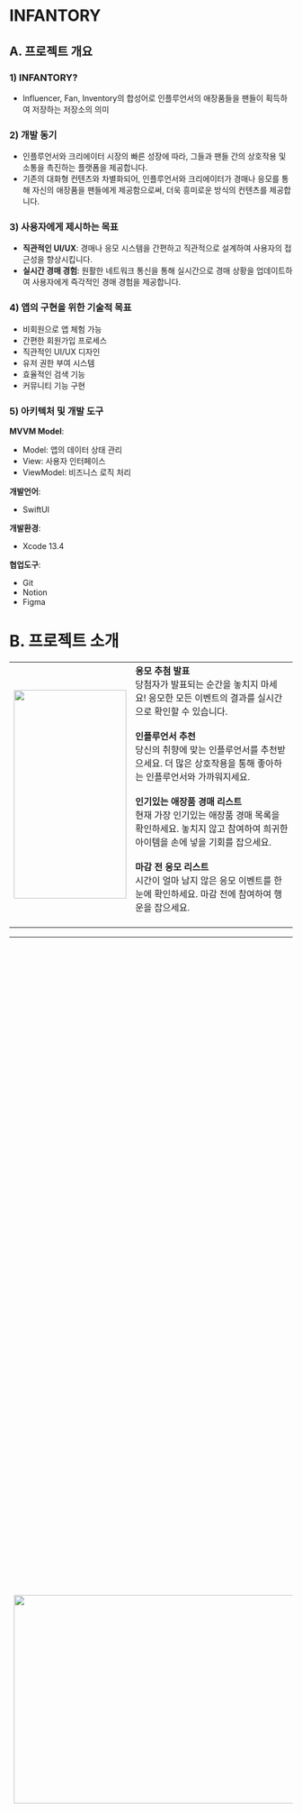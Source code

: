 # INFANTORY

## A. 프로젝트 개요

### 1) INFANTORY?

- Influencer, Fan, Inventory의 합성어로 인플루언서의 애장품들을 팬들이 획득하여 저장하는 저장소의 의미

### 2) 개발 동기

-   인플루언서와 크리에이터 시장의 빠른 성장에 따라, 그들과 팬들 간의 상호작용 및 소통을 촉진하는 플랫폼을 제공합니다.
-   기존의 대화형 컨텐츠와 차별화되어, 인플루언서와 크리에이터가 경매나 응모를 통해 자신의 애장품을 팬들에게 제공함으로써, 더욱 흥미로운 방식의 컨텐츠를 제공합니다.

### 3) 사용자에게 제시하는 목표

-   **직관적인 UI/UX**: 경매나 응모 시스템을 간편하고 직관적으로 설계하여 사용자의 접근성을 향상시킵니다.
-   **실시간 경매 경험**: 원활한 네트워크 통신을 통해 실시간으로 경매 상황을 업데이트하여 사용자에게 즉각적인 경매 경험을 제공합니다.

### 4) 앱의 구현을 위한 기술적 목표

-   비회원으로 앱 체험 가능
-   간편한 회원가입 프로세스
-   직관적인 UI/UX 디자인
-   유저 권한 부여 시스템
-   효율적인 검색 기능
-   커뮤니티 기능 구현

### 5) 아키텍처 및 개발 도구

**MVVM Model**:

-   Model: 앱의 데이터 상태 관리
-   View: 사용자 인터페이스
-   ViewModel: 비즈니스 로직 처리

**개발언어**:

-   SwiftUI

**개발환경**:

-   Xcode 13.4

**협업도구**:

-   Git
-   Notion
-   Figma

# B. 프로젝트 소개

<table>
  <tr>
    <td><img src="image.png" width="200" height="370"></td>
    <td>
      <strong>응모 추첨 발표</strong><br>
      당첨자가 발표되는 순간을 놓치지 마세요! 응모한 모든 이벤트의 결과를 실시간으로 확인할 수 있습니다.<br><br>
      <strong>인플루언서 추천</strong><br>
      당신의 취향에 맞는 인플루언서를 추천받으세요. 더 많은 상호작용을 통해 좋아하는 인플루언서와 가까워지세요.<br><br>
      <strong>인기있는 애장품 경매 리스트</strong><br>
      현재 가장 인기있는 애장품 경매 목록을 확인하세요. 놓치지 않고 참여하여 희귀한 아이템을 손에 넣을 기회를 잡으세요. <br><br>
      <strong>마감 전 응모 리스트</strong><br>
      시간이 얼마 남지 않은 응모 이벤트를 한눈에 확인하세요. 마감 전에 참여하여 행운을 잡으세요.<br><br>
    </td>
  </tr>
</table>

<table>
  <tr>
    <td><img src="image-1.png" width="600" height="370"></td>
    <td>
      <strong>최근 검색어</strong><br>
      최근에 검색했던 내용을 쉽게 다시 찾을 수 있습니다.<br><br>
      <strong>통합 검색</strong><br>
      모든 카테고리를 통틀어 원하는 내용을 빠르게 찾을 수 있습니다.<br><br>
      <strong>탭별 검색 기능</strong><br>
      인플루언서, 경매, 응모 등의 카테고리별로 구분하여 검색할 수 있습니다. 원하는 정보를 더 정확하고 빠르게 찾아보세요.<br><br>
    </td>
  </tr>
</table>

<table>
  <tr>
    <td><img src="image-2.png" width="1400" height="370"></td>
    <td>
      <strong>애장품 경매 목록</strong><br>
      다양한 인플루언서들의 애장품들이 경매에 올라와 있습니다. 원하는 애장품을 찾아보세요.<br><br>
      <strong>실시간 입찰 현황</strong><br>
      각 애장품 경매의 입찰 현황을 실시간으로 확인할 수 있습니다. 경매의 흥미진진한 순간을 놓치지 마세요.<br><br>
      <strong>경매 필터</strong><br>
      다양한 필터 옵션을 사용하여 원하는 애장품을 빠르게 찾을 수 있습니다. 카테고리, 가격 범위, 인플루언서 이름 등으로 필터링 해보세요.<br><br>
      <strong>입찰 기능</strong><br>
      원하는 애장품에 직접 입찰할 수 있는 기능입니다. 경쟁을 통해 희귀한 애장품을 손에 넣으세요.<br><br>
    </td>
  </tr>
</table>

<table>
  <tr>
    <td><img src="image-3.png" width="1550" height="370"></td>
    <td>
      <strong>애장품 응모 목록</strong><br>
      다양한 인플루언서들이 제공하는 특별한 애장품들을 응모할 수 있는 목록입니다. 마음에 드는 아이템을 찾아보세요.<br><br>
      <strong>응모 필터</strong><br>
      원하는 애장품을 빠르게 찾을 수 있도록 다양한 필터 옵션을 제공합니다. 카테고리, 인플루언서 이름, 응모 마감일 등으로 필터링 해보세요.<br><br>
      <strong>응모 기능</strong><br>
      원하는 애장품에 직접 응모할 수 있는 기능입니다. 행운을 시험해보세요!<br><br>
    </td>
  </tr>
</table>

<table>
  <tr>
    <td><img src="image-4.png" width="650" height="370"></td>
    <td>
      <strong>내 경매/응모 활동 목록</strong><br>
      참여한 경매와 응모 이벤트의 목록을 한 눈에 확인할 수 있습니다. 자신의 활동을 쉽게 추적하고 관리하세요.<br><br>
      <strong>경매 낙찰, 응모 당첨 결과 표시</strong><br>
      경매에서 낙찰을 받았거나 응모 이벤트에서 당첨되었을 때의 결과를 실시간으로 확인할 수 있습니다. 당신의 행운을 놓치지 마세요!<br><br>
    </td>
  </tr>
</table>

<table>
  <tr>
    <td><img src="image-5.png" width="1200" height="370"></td>
     <td>
      <strong>계좌 등록, 간편 결제</strong><br>
      계좌를 등록하고 간편 결제 기능을 사용하여 빠르고 쉽게 경매에 참여하거나 응모할 수 있습니다.<br><br>
      <strong>주소 입력</strong><br>
      상품 배송을 위해 주소를 입력하고 관리할 수 있습니다. 배송 정보를 정확하게 입력하여 원활한 상품 수령을 도와주세요.<br><br>
    </td>
  </tr>
</table>

<table>
  <tr>
    <td><img src="image-6.png" width="1500" height="370"></td>
       <td>
      <strong>인플루언서 등록 플로팅 버튼</strong><br>
      인플루언서로서 활동하기 위해 자신을 등록할 수 있는 플로팅 버튼이 제공됩니다. 간단한 클릭으로 등록 절차를 시작하세요.<br><br>
      <strong>응모/경매 등록</strong><br>
      인플루언서로 등록한 후에는 자신의 애장품을 경매에 올리거나 응모 이벤트를 개최할 수 있습니다. 팬들과의 상호작용을 늘리고 수익을 창출하세요.<br><br>
    </td>
  </tr>
</table>

<table>
  <tr>
    <td><img src="image-7.png" width="1250" height="370"></td>
    <td>
      <strong>인플루언서 팔로우 기능</strong><br>
      좋아하는 인플루언서를 팔로우하여 그들의 최신 활동을 빠르게 받아볼 수 있습니다. 팔로우하여 커뮤니티에 참여하세요.<br><br>
      <strong>해당 인플루언서 경매/응모 물품 피드 목록</strong><br>
      팔로우한 인플루언서의 경매 및 응모 물품들을 한 눈에 볼 수 있는 피드 목록입니다. 놓치지 않고 참여하세요.<br><br>
    </td>
  </tr>
</table>

## 3) 앱의 기술적 특이점

-   **실시간 경매 데이터 반영**: Firestore만을 사용할 때는 실시간으로 유저들의 데이터를 반영하기 어려운 문제가 있었습니다. 하지만 Firebase Realtime Database를 사용함으로써, 경매에 참여하는 유저들에게 실시간으로 변동되는 경매 상황과 입찰 현황을 보여줄 수 있게 되었습니다.

-   **이미지 로딩 최적화**: 앱 내에서 이미지를 로딩할 때 URL을 통한 네트워킹을 하게 됩니다. Firebase Storage를 사용할 경우 트래픽량이 과도하게 증가하는 문제가 발생할 수 있습니다. 이를 해결하기 위해 이미지를 메모리 캐시에 저장하고, 한 번 다운로드 받은 URL에 대해서는 다시 다운로드 받지 않도록 하였습니다. 이로써 트래픽량을 줄이고 이미지 로딩 속도를 향상시켰습니다.

-   **실시간 타이머로 남은 시간 표시**: 경매 및 응모 기능에서 마감일만 표시되었던 것을 개선하여, 사용자에게 남은 시간을 실시간 타이머로 보여줌으로써 더 직관적인 UX를 제공하게 되었습니다.

## 4) 결과

-   **비회원으로 앱 체험**: 로그인 없이도 앱의 기본 기능들을 둘러볼 수 있도록 하였습니다.
-   **간편한 회원가입**: 카카오API를 이용하여 사용자가 빠르고 간편하게 회원가입을 할 수 있도록 하였습니다.
-   **실시간 경매 기능**: Firebase Realtime Database를 사용하여 실시간 경매 기능을 구현하였습니다.
-   **특정 유저 권한 부여**: 인플루언서에게만 경매와 응모 업로드가 가능하도록 권한을 부여하였습니다.
-   **검색 기능**: 사용자가 원하는 인플루언서나 애장품을 검색을 통해 찾을 수 있도록 하였습니다.

# C. 프로젝트 발전방향

## 1) 기대효과

### 다양한 콘텐츠 접근성

-   더 많은 인플루언서와 다양한 콘텐츠에 접근할 수 있는 기회를 제공합니다.

### 맞춤형 경험 강화

-   유저는 더 많은 인플루언서 및 다른 팬과 상호 작용하고, 맞춤형 경험을 누릴 수 있습니다.

### 팬 베이스 확장

-   인플루언서는 더 많은 팬을 유치하고 더 넓은 영향을 행사할 수 있는 기회를 제공받습니다.

### 수익 증대

-   인플루언서는 애장품 경매 및 응모를 통해 더 큰 팬층을 확보하여 수익을 늘릴 수 있습니다.

### 수익 모델 강화

-   플랫폼은 더 많은 유저 및 인플루언서를 확보하고, 애장품 판매를 통해 수익모델 확보 가능합니다.

#### 팬 기대효과

-   인플루언서와 더 가깝게 소통하고, 그들의 애장품을 소유할 수 있는 기회를 얻습니다.

#### 인플루언서 기대효과

-   팬 베이스를 확장하고, 애장품 판매를 통해 수익을 창출할 수 있습니다.

#### 플랫폼 기대효과

-   더 많은 유저와 인플루언서를 유치하여 플랫폼의 성장을 촉진할 수 있습니다.

## 2) 향후 방향과 계획

### 커뮤니티성 확장

-   앱 내 커뮤니티 기능을 개발하여 경매, 응모에 참여하는 유저들 간의 소통 및 인플루언서와의 상호작용을 증대합니다.

### 개인화된 경험 제공

-   상품이 늘어남에 따라 유저의 기호나 선호도를 분석하여 맞춤형 상품을 표시하여 개인화된 앱 경험을 제공합니다.

### 플랫폼 확장

-   애장품 경매, 응모에서 확장하여 다양한 이벤트를 제공하거나, 라이브 스트리밍 등의 추가 활동을 제공합니다.

## 3) 개발하면서 얻은 교훈

-   프로젝트를 시작할 때 기획, 디자인, 개발 기초 설계가 중요합니다.
-   개발을 시작하기 전 협업에 있어서 정하고 가면 좋은 것들이 많다는 것을 깨달았습니다.
-   앱을 개발하기 전 사용자 니즈, 경험 등 철저한 사전 준비를 하여 사용자 중심의 개발의 중요성을 느꼈습니다.
-   앱의 느린 로딩, 응답성 문제 해결을 위해 초기 데이터 모델링 및 앱 최적화의 중요성을 느꼈습니다.
-   새로운 기능을 추가할 때 적절한 예외처리를 해서 앱 사용 품질을 높여야 한다는 것을 깨달았습니다.

## 4) 팀원소개 (R&R)

### 팀원 소개
<div align="center">

|[ 김성훈 ]<br/> []()<br/> "" | [ 변상필 ]<br/> []()<br/> "말하는 감자에오" | [ 봉주헌 ]<br/> []()<br/> "눈물뿐인 개발" | [ 안지영 ]<br/>[]()<br/> ""  |
| :----------------------------------------------------------: | :---------------------------------------------: | :------: | :-------------------------------------------------: |
|<img src =  width="150"> | <img src =  "cheese.JPG" width="150"> | <img src = "bongJooHeon.png" width="150">  | <img src =  width="150"> |


|[ 윤경환 ]<br/> [@kempt007](https://github.com/kempt007)<br/> "공학에 인생 건 남자" | [ 이희찬 ]<br/> []()<br/> "" | [ 전민석 ]<br/> []()<br/> "옥같은 개발자가 될거야" | [ 조민근 ]<br/>[]()<br/> ""  |
|:-----------------------------------------------------------: | :---------------------------------------------: | :------: | :--------------------------------------------------: | 
|<img src = "https://github.com/APPSCHOOL3-iOS/final-infantory/assets/133959724/15d4e326-03c4-4b32-873b-29aebbafce32" width="150"> | <img src =  width="150"> | <img src = "Jade.jpg" width="150">  | <img src =  width="150"> |

</div>

### 김성훈 (PM)

-   프로젝트 관리

### 변상필 (PO, 결제, 활동, 경매, 관리자)

-   결제, 경매 기능 구현

### 봉주헌 (마이, 등록)

-   마이페이지, 경매/응모 등록 구현

### 안지영 (로그인, 홈, 응모, 검색)

-   로그인, 응모 , 검색 기능 구현

### 윤경환 (마이, 등록)

-   마이페이지, 경매/응모 등록 구현

### 이희찬 (결제, 활동, 경매)

-   경매, 결제, 활동내역 기능 구현

### 전민석 (결제, 활동, 경매)

-   경매, 결제, 활동내역 기능 구현

### 조민근 (로그인, 홈, 응모, 검색, 관리자)

-   로그인, 응모, 검색, 관리자앱 구현

